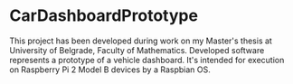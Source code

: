 # CarDashboardPrototype

This project has been developed during work on my Master's thesis at University of Belgrade, Faculty of Mathematics. Developed software represents a prototype of a vehicle dashboard. It's intended for execution on Raspberry Pi 2 Model B devices by a Raspbian OS.
